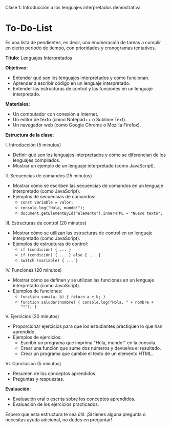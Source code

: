 Clase 1: Introducción a los lenguajes interpretados demostrativa
# To-Do-List
Es una lista de pendientes, es decir, una enumeración de tareas a cumplir en cierto periodo de tiempo, con prioridades y cronogramas tentativos.

**Título:** Lenguajes Interpretados

**Objetivos:**

* Entender qué son los lenguajes interpretados y cómo funcionan.
* Aprender a escribir código en un lenguaje interpretado.
* Entender las estructuras de control y las funciones en un lenguaje interpretado.

**Materiales:**

* Un computador con conexión a Internet.
* Un editor de texto (como Notepad++ o Sublime Text).
* Un navegador web (como Google Chrome o Mozilla Firefox).

**Estructura de la clase:**

I. Introducción (5 minutos)

* Definir qué son los lenguajes interpretados y cómo se diferencian de los lenguajes compilados.
* Mostrar un ejemplo de un lenguaje interpretado (como JavaScript).

II. Secuencias de comandos (15 minutos)

* Mostrar cómo se escriben las secuencias de comandos en un lenguaje interpretado (como JavaScript).
* Ejemplos de secuencias de comandos:
	+ `const variable = valor;`
	+ `console.log("Hola, mundo!");`
	+ `document.getElementById("elemento").innerHTML = "Nuevo texto";`

III. Estructuras de control (20 minutos)

* Mostrar cómo se utilizan las estructuras de control en un lenguaje interpretado (como JavaScript).
* Ejemplos de estructuras de control:
	+ `if (condición) { ... }`
	+ `if (condición) { ... } else { ... }`
	+ `switch (variable) { ... }`

IV. Funciones (20 minutos)

* Mostrar cómo se definen y se utilizan las funciones en un lenguaje interpretado (como JavaScript).
* Ejemplos de funciones:
	+ `function suma(a, b) { return a + b; }`
	+ `function saludar(nombre) { console.log("Hola, " + nombre + "!"); }`

V. Ejercicios (20 minutos)

* Proporcionar ejercicios para que los estudiantes practiquen lo que han aprendido.
* Ejemplos de ejercicios:
	+ Escribir un programa que imprima "Hola, mundo!" en la consola.
	+ Crear una función que sume dos números y devuelva el resultado.
	+ Crear un programa que cambie el texto de un elemento HTML.

VI. Conclusión (5 minutos)

* Resumen de los conceptos aprendidos.
* Preguntas y respuestas.

**Evaluación:**

* Evaluación oral o escrita sobre los conceptos aprendidos.
* Evaluación de los ejercicios practicados.

Espero que esta estructura te sea útil. ¡Si tienes alguna pregunta o necesitas ayuda adicional, no dudes en preguntar!